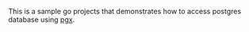 This is a sample go projects that demonstrates how to access postgres database using [pgx](https://github.com/jackc/pgx).

